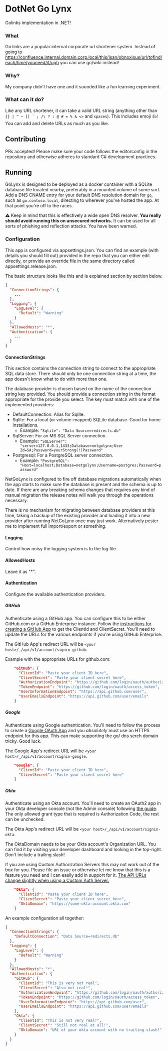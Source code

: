 # DotNet Go Lynx

Golinks implementation in .NET!

### What

Go links are a popular internal corporate url shortener system. Instead of going to https://confluence.internal.domain.corp.local/this/isan/obnoxious/url/tofind/each/time/youneed/it/ugh you can use go/wiki instead!

### Why?

My company didn't have one and it sounded like a fun learning experiment.

### What can it do?

Like any URL shortener, it can take a valid URL string (anything other than ``{} | ^ ~ [] ` ; /\ ? : @ # = % & <>`` and `spaces`). This includes emoji 👍! You can add and delete URLs as much as you like.

## Contributing

PRs accepted! Please make sure your code follows the editorconfig in the repository and otherwise adheres to standard C# development practices.

## Running

GoLynx is designed to be deployed as a docker container with a SQLite database file located nearby, preferably in a mounted volume of some sort. Add a DNS CNAME entry for your default DNS resolution domain for `go`, such as `go.contoso.local`, directing to wherever you've hosted the app. At that point you're off to the races.

⚠ Keep in mind that this is effectively a wide open DNS resolver. **You really should avoid running this on unsecured networks.** It can be used for all sorts of phishing and reflection attacks. You have been warned.

### Configuration

This app is configured via appsettings.json. You can find an example (with details you should fill out) provided in the repo that you can either edit directly, or provide an override file in the same directory called appsettings.release.json.

The basic structure looks like this and is explained section by section below.

```json
{
  "ConnectionStrings": {
    ...
  },
  "Logging": {
    "LogLevel": {
      "Default": "Warning"
    }
  },
  "AllowedHosts": "*",
  "Authentication": {
    ...
  }
}
```

#### ConnectionStrings

This section contains the connection string to connect to the appropriate SQL data store. There should only be one connection string at a time, the app doesn't know what to do with more than one.

The database provider is chosen based on the name of the connection string key provided. You should provide a connection string in the format appropriate for the provide you select. The key must match with one of the implemented providers:

* DefaultConnection: Alias for Sqlite.
* Sqlite: For a local (or volume-mapped) SQLite database. Good for home installations.
    * Example: `"Sqlite": "Data Source=redirects.db"`
* SqlServer: For an MS SQL Server connection.
    * Example: `"SQLServer": "server=127.0.0.1,1433;Database=netgolynx;User Id=SA;Password=yourStrong(!)Password"`
* Postgresql: For a PostgreSQL server connection.
    * Example: `"PostgreSQL": "Host=localhost;Database=netgolynx;Username=postgres;Password=password"`

NetGoLynx is configured to fire off database migrations automatically when the app starts to make sure the database is present and the schema is up to date. If there are any breaking schema changes that requires any kind of manual migration the release notes will walk you through the operations necessary.

There is no mechanism for migrating between database providers at this time, taking a backup of the existing provider and loading it into a new provider after running NetGoLynx once may just work. Alternatively pester me to implement full import/export or something.

#### Logging

Control how noisy the logging system is to the log file.

#### AllowedHosts

Leave it as "*".

#### Authentication

Configure the available authentication providers.

##### GitHub

Authenticate using a GitHub app. You can configure this to be either GitHub.com or a GitHub Enterprise instance. Follow the [instructions for creating a GitHub App](https://developer.github.com/apps/building-oauth-apps/creating-an-oauth-app/) to get the ClientId and ClientSecret. You'll need to update the URLs for the various endpoints if you're using GitHub Enterprise.

The GitHub App's redirect URL will be `<your host>/_/api/v1/account/signin-github`.

Example with the appropriate URLs for github.com:

```json
    "GitHub": {
      "ClientId": "Paste your client ID here",
      "ClientSecret": "Paste your client secret here",
      "AuthorizationEndpoint": "https://github.com/login/oauth/authorize",
      "TokenEndpoint": "https://github.com/login/oauth/access_token",
      "UserInformationEndpoint": "https://api.github.com/user",
      "UserEmailsEndpoint": "https://api.github.com/user/emails"
    }
```

##### Google

Authenticate using Google authentication. You'll need to follow the process to create a [Google OAuth App](https://developers.google.com/identity/sign-in/web/sign-in) and you _absolutely_ must use an HTTPS endpoint for this app. This can make supporting the go/ dns serch domain tricky. Good luck.

The Google App's redirect URL will be `<your host>/_/api/v1/account/signin-google`.

```json
    "Google": {
      "ClientId": "Paste your client ID here",
      "ClientSecret": "Paste your client secret here"
    }
```

##### Okta

Authenticate using an Okta account. You'll need to create an OAuth2 app in your Okta developer console (not the Admin console) following [the guide](https://developer.okta.com/docs/guides/implement-oauth-for-okta/create-oauth-app/). The only allowed grant type that is required is Authorization Code, the rest can be unchecked.

The Okta App's redirect URL will be `<your host>/_/api/v1/account/signin-okta`.

The OktaDomain needs to be your Okta account's Organization URL. You can find it by visiting your developer dashboard and looking in the top-right. Don't include a trailing slash!

If you are using Custom Authorization Servers this may not work out of the box for you. Please file an issue or otherwise let me know that this is a feature you need and I can easily add in support for it. [The API URLs change slightly when using a Custom Auth Server.](https://developer.okta.com/docs/reference/api/oidc/)

```json
    "Okta": {
      "ClientId": "Paste your client ID here",
      "ClientSecret": "Paste your client secret here",
      "OktaDomain": "https://some-okta-account.okta.com"
    }
```

An example configuration all together:

```json
{
  "ConnectionStrings": {
    "DefaultConnection": "Data Source=redirects.db"
  },
  "Logging": {
    "LogLevel": {
      "Default": "Warning"
    }
  },
  "AllowedHosts": "*",
  "Authentication": {
    "GitHub": {
      "ClientId": "This is very not real",
      "ClientSecret": "Also not real!",
      "AuthorizationEndpoint": "https://github.com/login/oauth/authorize",
      "TokenEndpoint": "https://github.com/login/oauth/access_token",
      "UserInformationEndpoint": "https://api.github.com/user",
      "UserEmailsEndpoint": "https://api.github.com/user/emails"
    },
    "Okta": {
      "ClientId": "This is not very real!",
      "ClientSecret": "Still not real at all!",
      "OktaDomain": "URL of your okta account with no trailing slash!"
    }
  }
}
```
